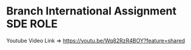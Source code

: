 # Branch International Assignment SDE ROLE
Youtube Video Link => https://youtu.be/Wq82RzR4BOY?feature=shared
